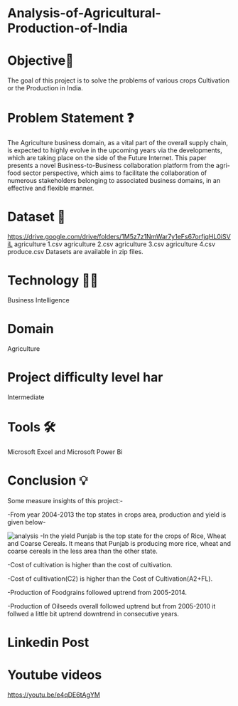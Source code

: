 # Analysis-of-Agricultural-Production-of-India
# Objective🎯
The goal of this project is to solve the problems of various crops Cultivation or the Production  in India.
# Problem Statement ❓
The Agriculture business domain, as a vital part of the overall supply chain, is expected to highly evolve in the upcoming years via the developments, which are taking place on the side of the Future Internet. This paper presents a novel Business-to-Business collaboration platform from the agri-food sector perspective, which aims to facilitate the collaboration of numerous stakeholders belonging to associated business domains, in an effective and flexible manner.
# Dataset 📀
https://drive.google.com/drive/folders/1M5z7z1NmWar7y1eFs67orfjqHL0iSViL
agriculture 1.csv
agriculture 2.csv
agriculture 3.csv
agriculture 4.csv
produce.csv
Datasets are available in zip files.

# Technology 👩‍💻
Business Intelligence
# Domain
Agriculture
# Project difficulty level har
Intermediate
# Tools 🛠
Microsoft Excel and Microsoft Power Bi
# Conclusion 💡
Some measure insights of this project:-

-From year 2004-2013 the top states in crops area, production and yield is given below-

![analysis](https://user-images.githubusercontent.com/72399132/140772319-d36d1ed0-da6a-45e4-a963-d10956806ba0.jpg)
-In the yield Punjab is the top state for the crops of Rice, Wheat and Coarse Cereals. It means that Punjab is producing more rice, wheat and coarse cereals in the less area than the other state.

-Cost of cultivation is higher than the cost of cultivation.

-Cost of culltivation(C2) is higher than the Cost of Cultivation(A2+FL).

-Production of Foodgrains followed uptrend from 2005-2014.

-Production of Oilseeds overall followed uptrend but from 2005-2010 it follwed a little bit uptrend downtrend in consecutive years.


# Linkedin Post

# Youtube videos
https://youtu.be/e4qDE6tAgYM
